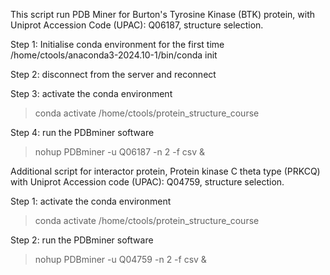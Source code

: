 This script run PDB Miner for Burton's Tyrosine Kinase (BTK) protein, with Uniprot Accession Code (UPAC): Q06187, structure selection.

Step 1: Initialise conda environment for the first time
 /home/ctools/anaconda3-2024.10-1/bin/conda init

Step 2: disconnect from the server and reconnect 

Step 3: activate the conda environment 
> conda activate /home/ctools/protein_structure_course

Step 4: run the PDBminer software
> nohup PDBminer -u Q06187 -n 2 -f csv &

Additional script for interactor protein, Protein kinase C theta type (PRKCQ) with Uniprot Accession code (UPAC): Q04759, structure selection.

Step 1: activate the conda environment 
> conda activate /home/ctools/protein_structure_course

Step 2: run the PDBminer software
> nohup PDBminer -u Q04759 -n 2 -f csv &
